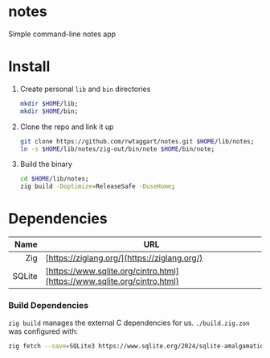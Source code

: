 # notes
Simple command-line notes app

# Install
1. Create personal `lib` and `bin` directories
    ```sh
    mkdir $HOME/lib;
    mkdir $HOME/bin;
    ```

1. Clone the repo and link it up
    ```sh
    git clone https://github.com/rwtaggart/notes.git $HOME/lib/notes;
    ln -s $HOME/lib/notes/zig-out/bin/note $HOME/bin/note;
    ```

1. Build the binary
    ```sh
    cd $HOME/lib/notes;
    zig build -Doptimize=ReleaseSafe -DuseHome;
    ```

# Dependencies
Name | URL
--: | ---
Zig | [https://ziglang.org/](https://ziglang.org/)
SQLite | [https://www.sqlite.org/cintro.html](https://www.sqlite.org/cintro.html)


### Build Dependencies
`zig build` manages the external C dependencies for us. `./build.zig.zon` was configured with:
```sh
zig fetch --save=SQLite3 https://www.sqlite.org/2024/sqlite-amalgamation-3460100.zip
```
